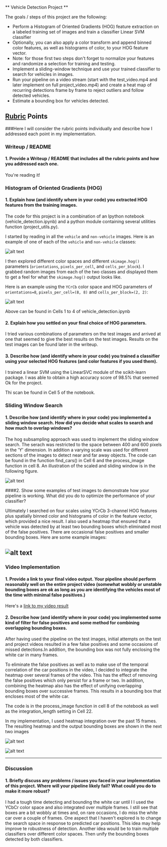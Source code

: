 
** Vehicle Detection Project **

The goals / steps of this project are the following:

* Perform a Histogram of Oriented Gradients (HOG) feature extraction on a labeled training set of images and train a classifier Linear SVM classifier
* Optionally, you can also apply a color transform and append binned color features, as well as histograms of color, to your HOG feature vector. 
* Note: for those first two steps don't forget to normalize your features and randomize a selection for training and testing.
* Implement a sliding-window technique and use your trained classifier to search for vehicles in images.
* Run your pipeline on a video stream (start with the test_video.mp4 and later implement on full project_video.mp4) and create a heat map of recurring detections frame by frame to reject outliers and follow detected vehicles.
* Estimate a bounding box for vehicles detected.

[//]: # (Image References)
[image1]: ./output_images/car_not_car.png
[image2]: ./output_images/HOG_example.png
[image3]: ./output_images/sliding_windows.png
[image4]: ./output_images/test_images_out.png
[image6]: ./output_images/labels_map.png
[image7]: ./output_images/output_bboxes.png
[video1]: ./project_video.mp4

## [Rubric](https://review.udacity.com/#!/rubrics/513/view) Points
###Here I will consider the rubric points individually and describe how I addressed each point in my implementation.  

### Writeup / README

#### 1. Provide a Writeup / README that includes all the rubric points and how you addressed each one.    

You're reading it!

### Histogram of Oriented Gradients (HOG)

#### 1. Explain how (and identify where in your code) you extracted HOG features from the training images.

The code for this project is in a combination of an Ipython notebook (vehicle_detection.ipynb) and a python module containing several utilities function (project_utils.py).  

I started by reading in all the `vehicle` and `non-vehicle` images.  Here is an example of one of each of the `vehicle` and `non-vehicle` classes:

![alt text][image1]

I then explored different color spaces and different `skimage.hog()` parameters (`orientations`, `pixels_per_cell`, and `cells_per_block`).  I grabbed random images from each of the two classes and displayed them to get a feel for what the `skimage.hog()` output looks like.

Here is an example using the `YCrCb` color space and HOG parameters of `orientations=8`, `pixels_per_cell=(8, 8)` and `cells_per_block=(2, 2)`:

![alt text][image2]

Above can be found in Cells 1 to 4 of vehicle_detection.ipynb

#### 2. Explain how you settled on your final choice of HOG parameters.

I tried various combinations of parameters on the test images and arrived at one that seemed to give the best results on the test images. Results on the test images can be found later in the writeup.

#### 3. Describe how (and identify where in your code) you trained a classifier using your selected HOG features (and color features if you used them).

I trained a linear SVM using the LinearSVC module of the scikit-learn package. I was able to obtain a high accuracy score of 98.5% that seemed Ok for the project.

Thi scan be found in Cell 5 of the notebook.

### Sliding Window Search

#### 1. Describe how (and identify where in your code) you implemented a sliding window search.  How did you decide what scales to search and how much to overlap windows?

The hog subsampling approach was used to implement the sliding window search. The serach was restricted to the space between 400 and 600 pixels in the 'Y' dimension. In addition a varying scale was used for different sections of the images to detect near and far away objects. The code can be found in the function find_cars() in Cell 6  and the process_image function in cell 8. An illustration of the scaled and sliding window is in the following figure.

![alt text][image3]

####2. Show some examples of test images to demonstrate how your pipeline is working.  What did you do to optimize the performance of your classifier?

Ultimately I searched on four scales using YCrCb 3-channel HOG features plus spatially binned color and histograms of color in the feature vector, which provided a nice result. I also used a heatmap that ensured that a vehicle was detected by at least two bounding boxes which eliminated most of the false positives. There are occasional false positives and smaller bounding boxes. Here are some example images:

![alt text][image4]
---

### Video Implementation

#### 1. Provide a link to your final video output.  Your pipeline should perform reasonably well on the entire project video (somewhat wobbly or unstable bounding boxes are ok as long as you are identifying the vehicles most of the time with minimal false positives.)
Here's a [link to my video result](./project_video.mp4)


#### 2. Describe how (and identify where in your code) you implemented some kind of filter for false positives and some method for combining overlapping bounding boxes.

After having used the pipeline on the test images, initial attempts on the test and project videos resulted in a few false positives and some occasions of missed detections.In addition, the bounding box was not fully enclosing the white car in many frames.

To eliminate the false positives as well as to make use of the temporal correlation of the car positions in the video, I decided to integrate the heatmap over several frames of the video. This has the effect of removing the false positives which only persist for a frame or two. In addition, combining the heatmap also has the effect of unifying overlapping bounding boxes over successive frames. This results in a bounding box that encloses most of the white car.

The code is in the process_image function in cell 8 of the notebook as well as the integration_length setting in Cell 22.

In my implementation, I used heatmap integration over the past 15 frames. The resulting heatmap and the output bounding boxes are shown in the next two images

![alt text][image6]

![alt text][image7]



---

### Discussion

#### 1. Briefly discuss any problems / issues you faced in your implementation of this project.  Where will your pipeline likely fail?  What could you do to make it more robust?

I had a tough time detecting and bounding the white car until I I used the YCbCr color space and also integrated over multiple frames. I still see that boxes are a bit wobbly at times and, on rare occasions, I do miss the white car over a couple of frames. One aspect that I haven't explored is to change the search space in response to predicted car positions. This idea may help improve te robustness of detection. Another idea would be to train multiple classifiers over different color spaces. Then unify the bounding boxes detected by both classifiers.

